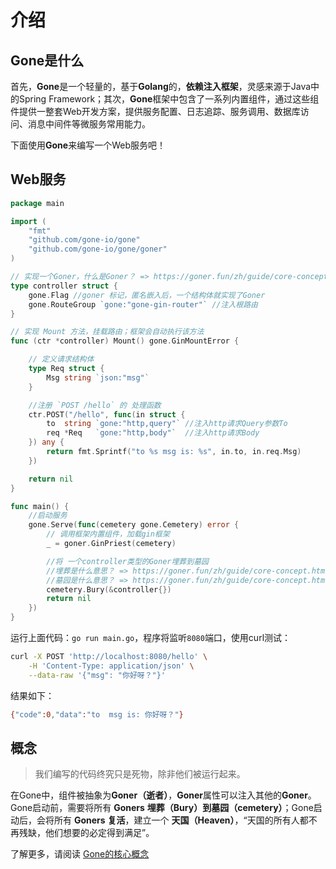 # 介绍

## Gone是什么
首先，**Gone**是一个轻量的，基于**Golang**的，**依赖注入框架**，灵感来源于Java中的Spring Framework；其次，**Gone**框架中包含了一系列内置组件，通过这些组件提供一整套Web开发方案，提供服务配置、日志追踪、服务调用、数据库访问、消息中间件等微服务常用能力。


下面使用**Gone**来编写一个Web服务吧！

## Web服务
```go
package main

import (
	"fmt"
	"github.com/gone-io/gone"
	"github.com/gone-io/gone/goner"
)

// 实现一个Goner，什么是Goner？ => https://goner.fun/zh/guide/core-concept.html#goner-%E9%80%9D%E8%80%85
type controller struct {
	gone.Flag //goner 标记，匿名嵌入后，一个结构体就实现了Goner
	gone.RouteGroup `gone:"gone-gin-router"` //注入根路由
}

// 实现 Mount 方法，挂载路由；框架会自动执行该方法
func (ctr *controller) Mount() gone.GinMountError {

	// 定义请求结构体
	type Req struct {
		Msg string `json:"msg"`
	}

	//注册 `POST /hello` 的 处理函数
	ctr.POST("/hello", func(in struct {
		to  string `gone:"http,query"` //注入http请求Query参数To
		req *Req   `gone:"http,body"`  //注入http请求Body
	}) any {
		return fmt.Sprintf("to %s msg is: %s", in.to, in.req.Msg)
	})

	return nil
}

func main() {
	//启动服务
	gone.Serve(func(cemetery gone.Cemetery) error {
		// 调用框架内置组件，加载gin框架
		_ = goner.GinPriest(cemetery)

		//将 一个controller类型的Goner埋葬到墓园
		//埋葬是什么意思？ => https://goner.fun/zh/guide/core-concept.html#bury-%E5%9F%8B%E8%91%AC
		//墓园是什么意思？ => https://goner.fun/zh/guide/core-concept.html#cemetery-%E5%A2%93%E5%9B%AD
		cemetery.Bury(&controller{})
		return nil
	})
}
```
运行上面代码：`go run main.go`，程序将监听`8080`端口，使用curl测试：
```bash
curl -X POST 'http://localhost:8080/hello' \
    -H 'Content-Type: application/json' \
	--data-raw '{"msg": "你好呀？"}'
```
结果如下：
```bash
{"code":0,"data":"to  msg is: 你好呀？"}
```

## 概念
> 我们编写的代码终究只是死物，除非他们被运行起来。

在Gone中，组件被抽象为**Goner（逝者）**，**Goner**属性可以注入其他的**Goner**。Gone启动前，需要将所有 **Goners** **埋葬（Bury）**到**墓园（cemetery）**；Gone启动后，会将所有 **Goners** **复活**，建立一个 **天国（Heaven）**，“天国的所有人都不再残缺，他们想要的必定得到满足”。

了解更多，请阅读 [Gone的核心概念](https://goner.fun/zh/guide/core-concept.html)

